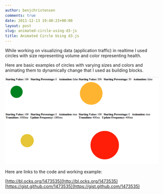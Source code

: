 ```yaml
---
author: benjchristensen
comments: true
date: 2011-12-13 19:40:23+00:00
layout: post
slug: animated-circle-using-d3-js
title: Animated Circle Using d3.js
---
```


While working on visualizing data (application traffic) in realtime I used circles with size representing volume and color representing health.

Here are basic examples of circles with varying sizes and colors and animating them to dynamically change that I used as building blocks.

![](images/circles-screenshot.png)

Here are links to the code and working example:

[http://bl.ocks.org/1473535](http://bl.ocks.org/1473535)
[https://gist.github.com/1473535](https://gist.github.com/1473535)
